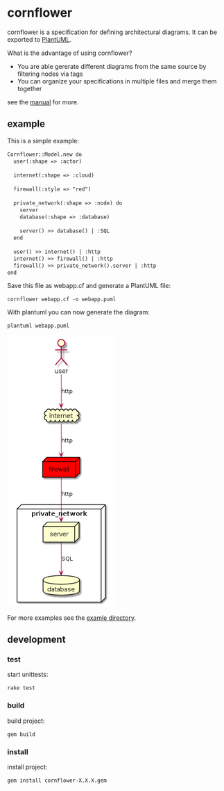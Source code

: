 # cornflower

cornflower is a specification for defining architectural diagrams.
It can be exported to [PlantUML](https://plantuml.com/).

What is the advantage of using cornflower?

* You are able gererate different diagrams from the same source by filtering nodes via tags
* You can organize your specifications in multiple files and merge them together

see the [manual](doc/manual.md) for more.

## example

This is a simple example:

```
Cornflower::Model.new do
  user(:shape => :actor)
  
  internet(:shape => :cloud)

  firewall(:style => "red")

  private_network(:shape => :node) do
    server
    database(:shape => :database)

    server() >> database() | :SQL
  end

  user() >> internet() | :http
  internet() >> firewall() | :http
  firewall() >> private_network().server | :http
end
```

Save this file as webapp.cf and generate a PlantUML file:

    cornflower webapp.cf -o webapp.puml

With plantuml you can now generate the diagram:

    plantuml webapp.puml

![webapp diagram](webapp.png)

For more examples see the [examle directory](./example).


## development

### test

start unittests:

    rake test

### build

build project:

    gem build

### install

install project:

    gem install cornflower-X.X.X.gem
